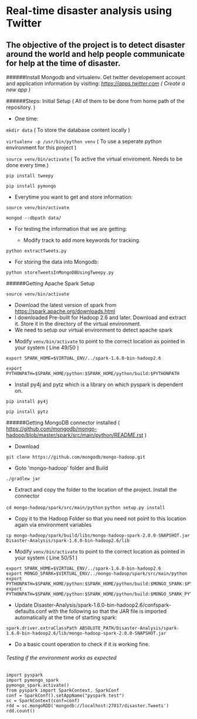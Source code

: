 # Real-time disaster analysis using Twitter
## The objective of the project is to detect disaster around the world and help people communicate for help at the time of disaster.

######Install Mongodb and virtualenv.
Get twitter developement account and application information by visiting: *https://apps.twitter.com ( Create a new app )*

######Steps: Initial Setup ( All of them to be done from home path of the repository. )



  * One time:

`mkdir data` ( To store the database content locally )

`virtualenv -p /usr/bin/python venv` ( To use a seperate python environment for this project )

`source venv/bin/activate` ( To active the virtual enviroment. Needs to be done every time.)

`pip install tweepy`

`pip install pymongo`

  * Everytime you want to get and store information:

`source venv/bin/activate`

`mongod --dbpath data/`

  - For testing the information that we are getting:

  	- Modify track to add more keywords for tracking.

`python extractTweets.py` 

  

  - For storing the data into Mongodb:

`python storeTweetsInMongoDBUsingTweepy.py`


######Getting Apache Spark Setup

`source venv/bin/activate`

  * Download the latest version of spark from https://spark.apache.org/downloads.html
  * I downloaded Pre-built for Hadoop 2.6 and later. Download and extract it. Store it in the directory of the virtual environment.
  * We need to setup our virtual environment to detect apache spark

  - Modify `venv/bin/activate` to point to the correct location as pointed in your system ( Line 49/50 )

`export SPARK_HOME=$VIRTUAL_ENV/../spark-1.6.0-bin-hadoop2.6`

`export PYTHONPATH=$SPARK_HOME/python:$SPARK_HOME/python/build:$PYTHONPATH`

  - Install py4j and pytz which is a library on which pyspark is dependent on.

`pip install py4j`

`pip install pytz`

######Getting MongoDB connector installed ( https://github.com/mongodb/mongo-hadoop/blob/master/spark/src/main/python/README.rst )

 - Download

 `git clone https://github.com/mongodb/mongo-hadoop.git`

 - Goto 'mongo-hadoop' folder and Build

 `./gradlew jar`

 - Extract and copy the folder to the location of the project. Install the connector 

 `cd mongo-hadoop/spark/src/main/python`
 `python setup.py install`

 - Copy it to the Hadoop Folder so that you need not point to this location again via environment variables

 `cp mongo-hadoop/spark/build/libs/mongo-hadoop-spark-2.0.0-SNAPSHOT.jar Disaster-Analysis/spark-1.6.0-bin-hadoop2.6/lib`

 - Modify `venv/bin/activate` to point to the correct location as pointed in your system ( Line 50/51 )

 ```
 export SPARK_HOME=$VIRTUAL_ENV/../spark-1.6.0-bin-hadoop2.6
 export MONGO_SPARK=$VIRTUAL_ENV/../mongo-hadoop/spark/src/main/python
 export PYTHONPATH=$SPARK_HOME/python:$SPARK_HOME/python/build:$MONGO_SPARK:$PYTHONPATH
 export PYTHONPATH=$SPARK_HOME/python:$SPARK_HOME/python/build:$MONGO_SPARK_PYTHON:$PYTHONPATH
 ```

 - Update Disaster-Analysis/spark-1.6.0-bin-hadoop2.6/confspark-defaults.conf with the following so that the JAR file is imported automatically at the time of starting spark:

  `spark.driver.extraClassPath ABSOLUTE_PATH/Disaster-Analysis/spark-1.6.0-bin-hadoop2.6/lib/mongo-hadoop-spark-2.0.0-SNAPSHOT.jar`

 - Do a basic count operation to check if it is working fine.

###### Testing if the environment works as expected 

```
import pyspark
import pymongo_spark
pymongo_spark.activate()
from pyspark import SparkContext, SparkConf
conf = SparkConf().setAppName("pyspark test")
sc = SparkContext(conf=conf)
rdd = sc.mongoRDD('mongodb://localhost:27017/disaster.Tweets')
rdd.count()
```


